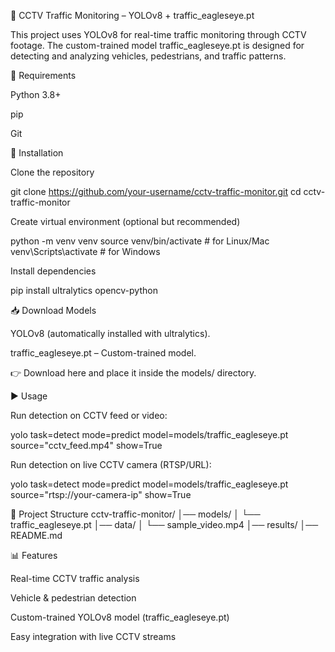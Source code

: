 🚦 CCTV Traffic Monitoring – YOLOv8 + traffic_eagleseye.pt

This project uses YOLOv8 for real-time traffic monitoring through CCTV footage.
The custom-trained model traffic_eagleseye.pt is designed for detecting and analyzing vehicles, pedestrians, and traffic patterns.

📌 Requirements

Python 3.8+

pip

Git

🔧 Installation

Clone the repository

git clone https://github.com/your-username/cctv-traffic-monitor.git
cd cctv-traffic-monitor


Create virtual environment (optional but recommended)

python -m venv venv
source venv/bin/activate   # for Linux/Mac
venv\Scripts\activate      # for Windows


Install dependencies

pip install ultralytics opencv-python

📥 Download Models

YOLOv8 (automatically installed with ultralytics).

traffic_eagleseye.pt – Custom-trained model.

👉 Download here
 and place it inside the models/ directory.

▶️ Usage

Run detection on CCTV feed or video:

yolo task=detect mode=predict model=models/traffic_eagleseye.pt source="cctv_feed.mp4" show=True


Run detection on live CCTV camera (RTSP/URL):

yolo task=detect mode=predict model=models/traffic_eagleseye.pt source="rtsp://your-camera-ip" show=True

📂 Project Structure
cctv-traffic-monitor/
│── models/
│   └── traffic_eagleseye.pt
│── data/
│   └── sample_video.mp4
│── results/
│── README.md

📊 Features

Real-time CCTV traffic analysis

Vehicle & pedestrian detection

Custom-trained YOLOv8 model (traffic_eagleseye.pt)

Easy integration with live CCTV streams
